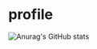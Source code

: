 # profile

![Anurag's GitHub stats](https://github-readme-stats.vercel.app/api?username=Emelit0&theme=shadow_green&show_icons=true)
